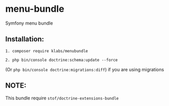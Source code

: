 # menu-bundle
Symfony menu bundle
## Installation:

```1. composer require klabs/menubundle```

```2. php bin/console doctrine:schema:update --force```

(Or ```php bin/console doctrine:migrations:diff```) if you are using migrations

## NOTE:
This bundle require ```stof/doctrine-extensions-bundle```